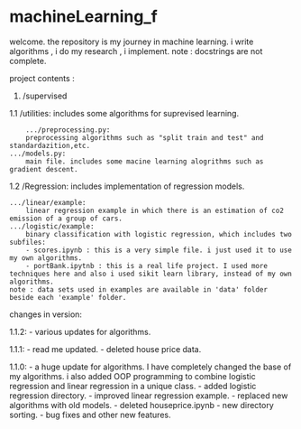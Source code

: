 # machineLearning_f

welcome.
the repository is my journey in machine learning.
i write algorithms , i do my research , i implement.
note : docstrings are not complete.

project contents :


1. /supervised

1.1
/utilities:
    includes some algorithms for suprevised learning.
             
        .../preprocessing.py:
	    preprocessing algorithms such as "split train and test" and standardazition,etc.
	.../models.py:
	    main file. includes some macine learning alogrithms such as gradient descent.

1.2
/Regression:
    includes implementation of regression models. 
	
	.../linear/example:
	    linear regression example in which there is an estimation of co2 emission of a group of cars.
	.../logistic/example:
	    binary classification with logistic regression, which includes two subfiles:
		- scores.ipynb : this is a very simple file. i just used it to use my own algorithms.
		- portBank.ipytnb : this is a real life project. I used more techniques here and also i used sikit learn library, instead of my own algorithms.
	note : data sets used in examples are available in 'data' folder beside each 'example' folder.


changes in version:

1.1.2:
    - various updates for algorithms.
    
1.1.1:
    - read me updated.
    - deleted house price data.

1.1.0:
    - a huge update for algorithms. I have completely changed the base of my algorithms. i also added OOP programming to combine logistic regression and linear regression in a unique class.
    - added logistic regression directory.
    - improved linear regression example.
    - replaced new algorithms with old models.
    - deleted houseprice.ipynb
    - new directory sorting.
    - bug fixes and other new features.